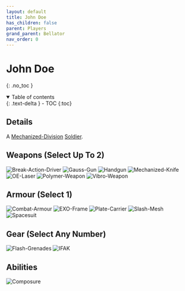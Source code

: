 ```yaml
---
layout: default
title: John Doe
has_children: false
parent: Players
grand_parent: Bellator
nav_order: 0
---
```

# John Doe
{: .no_toc }

<details open markdown="block">
  <summary>
    Table of contents
  </summary>
  {: .text-delta }
- TOC
{:toc}
</details>


## Details
A [Mechanized-Division](Game/Blocks/Mechanized-Division) [Soldier](Game/Soldier).



## Weapons (Select Up To 2)
![Break-Action-Driver](Game/Blocks/Break-Action-Driver)
![Gauss-Gun](Game/Blocks/Gauss-Gun)
![Handgun](Game/Blocks/Handgun)
![Mechanized-Knife](Game/Blocks/Mechanized-Knife)
![OE-Laser](Game/Blocks/OE-Laser)
![Polymer-Weapon](Game/Blocks/Polymer-Weapon)
![Vibro-Weapon](Game/Blocks/Vibro-Weapon)

## Armour (Select 1)
![Combat-Armour](Game/Blocks/Combat-Armour)
![EXO-Frame](Game/Blocks/EXO-Frame)
![Plate-Carrier](Game/Blocks/Plate-Carrier)
![Slash-Mesh](Game/Blocks/Slash-Mesh)
![Spacesuit](Game/Blocks/Spacesuit)

## Gear (Select Any Number)
![Flash-Grenades](Game/Blocks/Flash-Grenades)
![IFAK](Game/Blocks/IFAK)

## Abilities
![Composure](Game/Blocks/Composure)
